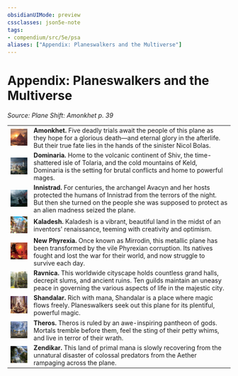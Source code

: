 ```yaml
---
obsidianUIMode: preview
cssclasses: json5e-note
tags:
- compendium/src/5e/psa
aliases: ["Appendix: Planeswalkers and the Multiverse"]
---
```

# Appendix: Planeswalkers and the Multiverse
*Source: Plane Shift: Amonkhet p. 39* 

|    |    |
|----|----|
| ![](https://raw.githubusercontent.com/5etools-mirror-2/5etools-img/main/book/PSA/017.webp#center) | **Amonkhet.** Five deadly trials await the people of this plane as they hope for a glorious death—and eternal glory in the afterlife. But their true fate lies in the hands of the sinister Nicol Bolas. |
| ![](https://raw.githubusercontent.com/5etools-mirror-2/5etools-img/main/book/PSA/018.webp#center) | **Dominaria.** Home to the volcanic continent of Shiv, the time-shattered isle of Tolaria, and the cold mountains of Keld, Dominaria is the setting for brutal conflicts and home to powerful mages. |
| ![](https://raw.githubusercontent.com/5etools-mirror-2/5etools-img/main/book/PSA/019.webp#center) | **Innistrad.** For centuries, the archangel Avacyn and her hosts protected the humans of Innistrad from the terrors of the night. But then she turned on the people she was supposed to protect as an alien madness seized the plane. |
| ![](https://raw.githubusercontent.com/5etools-mirror-2/5etools-img/main/book/PSA/020.webp#center) | **Kaladesh.** Kaladesh is a vibrant, beautiful land in the midst of an inventors' renaissance, teeming with creativity and optimism. |
| ![](https://raw.githubusercontent.com/5etools-mirror-2/5etools-img/main/book/PSA/021.webp#center) | **New Phyrexia.** Once known as Mirrodin, this metallic plane has been transformed by the vile Phyrexian corruption. Its natives fought and lost the war for their world, and now struggle to survive each day. |
| ![](https://raw.githubusercontent.com/5etools-mirror-2/5etools-img/main/book/PSA/022.webp#center) | **Ravnica.** This worldwide cityscape holds countless grand halls, decrepit slums, and ancient ruins. Ten guilds maintain an uneasy peace in governing the various aspects of life in the majestic city. |
| ![](https://raw.githubusercontent.com/5etools-mirror-2/5etools-img/main/book/PSA/023.webp#center) | **Shandalar.** Rich with mana, Shandalar is a place where magic flows freely. Planeswalkers seek out this plane for its plentiful, powerful magic. |
| ![](https://raw.githubusercontent.com/5etools-mirror-2/5etools-img/main/book/PSA/024.webp#center) | **Theros.** Theros is ruled by an awe-inspiring pantheon of gods. Mortals tremble before them, feel the sting of their petty whims, and live in terror of their wrath. |
| ![](https://raw.githubusercontent.com/5etools-mirror-2/5etools-img/main/book/PSA/025.webp#center) | **Zendikar.** This land of primal mana is slowly recovering from the unnatural disaster of colossal predators from the Aether rampaging across the plane. |